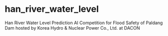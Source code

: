 # han_river_water_level
Han River Water Level Prediction AI Competition for  Flood Safety of Paldang Dam hosted by Korea Hydro &amp; Nuclear Power Co., Ltd. at DACON
